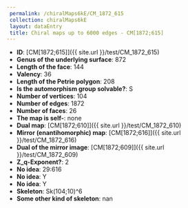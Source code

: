 ```yaml
--- 
 permalink: /chiralMaps6kE/CM_1872_615 
 collection: chiralMaps6kE
 layout: dataEntry
 title: Chiral maps up to 6000 edges - CM[1872;615]
---
```


- **ID**: [CM[1872;615]]({{ site.url }}/test/CM_1872_615)
- **Genus of the underlying surface**: 872
- **Length of the face**: 144
- **Valency**: 36
- **Length of the Petrie polygon**: 208
- **Is the automorphism group solvable?**: S
- **Number of vertices**: 104
- **Number of edges**: 1872
- **Number of faces**: 26
- **The map is self-**: none
- **Dual map**: [CM[1872;610]]({{ site.url }}/test/CM_1872_610)
- **Mirror (enantihomorphic) map**: [CM[1872;616]]({{ site.url }}/test/CM_1872_616)
- **Dual of the mirror image**: [CM[1872;609]]({{ site.url }}/test/CM_1872_609)
- **Z_q-Exponent?**: 2
- **No idea**:  29:616
- **No idea**: Y
- **No idea**: Y
- **Skeleton**: Sk(104;10)^6
- **Some other kind of skeleton**: nan
